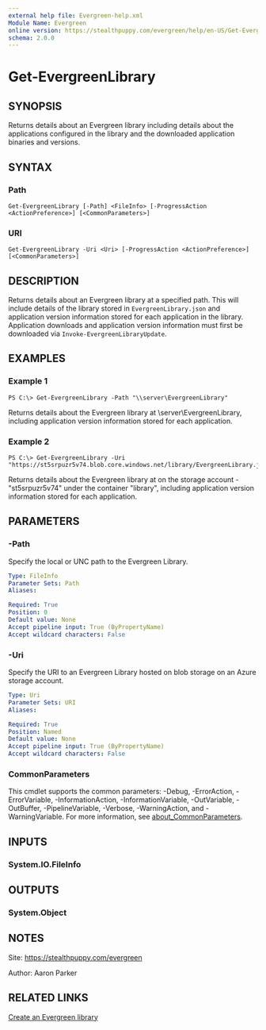 ```yaml
---
external help file: Evergreen-help.xml
Module Name: Evergreen
online version: https://stealthpuppy.com/evergreen/help/en-US/Get-EvergreenLibrary/
schema: 2.0.0
---
```


# Get-EvergreenLibrary

## SYNOPSIS

Returns details about an Evergreen library including details about the applications configured in the library and the downloaded application binaries and versions.

## SYNTAX

### Path

```
Get-EvergreenLibrary [-Path] <FileInfo> [-ProgressAction <ActionPreference>] [<CommonParameters>]
```

### URI

```
Get-EvergreenLibrary -Uri <Uri> [-ProgressAction <ActionPreference>] [<CommonParameters>]
```

## DESCRIPTION
Returns details about an Evergreen library at a specified path.
This will include details of the library stored in `EvergreenLibrary.json` and application version information stored for each application in the library.
Application downloads and application version information must first be downloaded via `Invoke-EvergreenLibraryUpdate`.

## EXAMPLES

### Example 1
```
PS C:\> Get-EvergreenLibrary -Path "\\server\EvergreenLibrary"
```

Returns details about the Evergreen library at \\server\EvergreenLibrary, including application version information stored for each application.

### Example 2
```
PS C:\> Get-EvergreenLibrary -Uri "https://st5srpuzr5v74.blob.core.windows.net/library/EvergreenLibrary.json"
```

Returns details about the Evergreen library at on the storage account - "st5srpuzr5v74" under the container "library", including application version information stored for each application.

## PARAMETERS

### -Path

Specify the local or UNC path to the Evergreen Library.

```yaml
Type: FileInfo
Parameter Sets: Path
Aliases:

Required: True
Position: 0
Default value: None
Accept pipeline input: True (ByPropertyName)
Accept wildcard characters: False
```

### -Uri

Specify the URI to an Evergreen Library hosted on blob storage on an Azure storage account.

```yaml
Type: Uri
Parameter Sets: URI
Aliases:

Required: True
Position: Named
Default value: None
Accept pipeline input: True (ByPropertyName)
Accept wildcard characters: False
```

### CommonParameters

This cmdlet supports the common parameters: -Debug, -ErrorAction, -ErrorVariable, -InformationAction, -InformationVariable, -OutVariable, -OutBuffer, -PipelineVariable, -Verbose, -WarningAction, and -WarningVariable. For more information, see [about_CommonParameters](http://go.microsoft.com/fwlink/?LinkID=113216).

## INPUTS

### System.IO.FileInfo

## OUTPUTS

### System.Object

## NOTES

Site: https://stealthpuppy.com/evergreen

Author: Aaron Parker

## RELATED LINKS

[Create an Evergreen library](https://stealthpuppy.com/evergreen/getlibrary.html)
